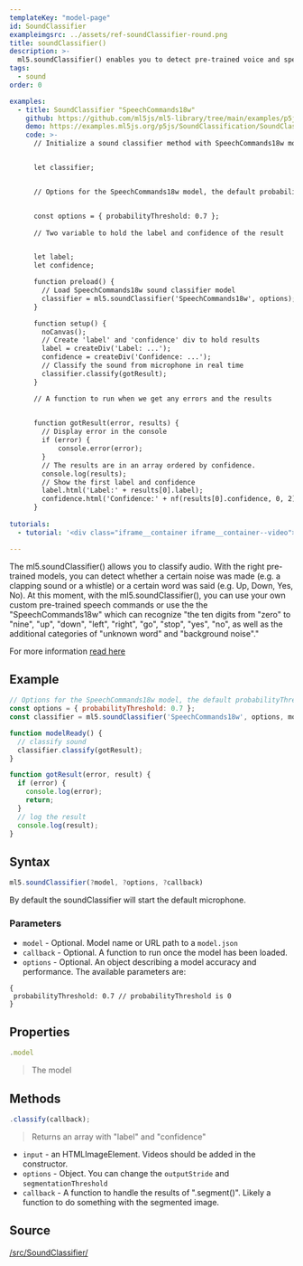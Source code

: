 ```yaml
---
templateKey: "model-page"
id: SoundClassifier
exampleimgsrc: ../assets/ref-soundClassifier-round.png
title: soundClassifier()
description: >- 
  ml5.soundClassifier() enables you to detect pre-trained voice and speech commands 
tags:
  - sound
order: 0

examples:
  - title: SoundClassifier "SpeechCommands18w"
    github: https://github.com/ml5js/ml5-library/tree/main/examples/p5js/SoundClassification/SoundClassification_speechcommand
    demo: https://examples.ml5js.org/p5js/SoundClassification/SoundClassification_speechcommand/
    code: >-
      // Initialize a sound classifier method with SpeechCommands18w model. A callback needs to be passed.


      let classifier;


      // Options for the SpeechCommands18w model, the default probabilityThreshold is 0


      const options = { probabilityThreshold: 0.7 };
      
      // Two variable to hold the label and confidence of the result


      let label;
      let confidence;

      function preload() {
        // Load SpeechCommands18w sound classifier model
        classifier = ml5.soundClassifier('SpeechCommands18w', options);
      }

      function setup() {
        noCanvas();
        // Create 'label' and 'confidence' div to hold results
        label = createDiv('Label: ...');
        confidence = createDiv('Confidence: ...');
        // Classify the sound from microphone in real time
        classifier.classify(gotResult);
      }

      // A function to run when we get any errors and the results

      
      function gotResult(error, results) {
        // Display error in the console
        if (error) {
            console.error(error);
        }
        // The results are in an array ordered by confidence.
        console.log(results);
        // Show the first label and confidence
        label.html('Label:' + results[0].label);
        confidence.html('Confidence:' + nf(results[0].confidence, 0, 2)); // Round the confidence to 0.01
      }
      
tutorials:
  - tutorial: '<div class="iframe__container iframe__container--video"><iframe src="https://www.youtube.com/embed/cO4UP2dX944" frameborder="0" allow="accelerometer; autoplay; encrypted-media; gyroscope; picture-in-picture" allowfullscreen></iframe></div>'

---
```


The ml5.soundClassifier() allows you to classify audio. With the right pre-trained models, you can detect whether a certain noise was made (e.g. a clapping sound or a whistle) or a certain word was said (e.g. Up, Down, Yes, No). At this moment, with the ml5.soundClassifier(), you can use your own custom pre-trained speech commands or use the the "SpeechCommands18w" which can recognize "the ten digits from "zero" to "nine", "up", "down", "left", "right", "go", "stop", "yes", "no", as well as the additional categories of "unknown word" and "background noise"."


For more information [read here](https://github.com/tensorflow/tfjs-models/tree/master/speech-commands)

## Example

```javascript
// Options for the SpeechCommands18w model, the default probabilityThreshold is 0
const options = { probabilityThreshold: 0.7 };
const classifier = ml5.soundClassifier('SpeechCommands18w', options, modelReady);

function modelReady() {
  // classify sound
  classifier.classify(gotResult);
}

function gotResult(error, result) {
  if (error) {
    console.log(error);
    return;
  }
  // log the result
  console.log(result);
}

```

## Syntax

```javascript
ml5.soundClassifier(?model, ?options, ?callback)
```

By default the soundClassifier will start the default microphone.

### Parameters

- `model` - Optional. Model name or URL path to a `model.json`
- `callback` - Optional. A function to run once the model has been loaded.
- `options` - Optional. An object describing a model accuracy and performance. The available parameters are:

```
{
 probabilityThreshold: 0.7 // probabilityThreshold is 0
}
```

## Properties

```javascript
.model
```

> The model 

## Methods

```javascript
.classify(callback);
```

> Returns an array with "label" and "confidence"

- `input` - an HTMLImageElement. Videos should be added in the constructor.
- `options` - Object. You can change the `outputStride` and `segmentationThreshold`
- `callback` - A function to handle the results of ".segment()". Likely a function to do something with the segmented image.


## Source

[/src/SoundClassifier/](https://github.com/ml5js/ml5-library/tree/main/src/SoundClassifier)
